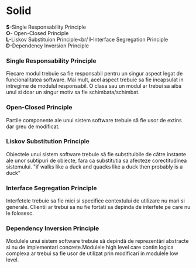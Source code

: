 
# Solid

**S**-Single Responsability Principle<br/>
**O**- Open-Closed Principle<br/>
**L**-Liskov Substituion Principle<br/
**I**-Interface Segregation Principle<br/>
**D**-Dependency Inversion Principle<br/>

### Single Responsability Principle

Fiecare modul trebuie sa fie responsabil pentru un singur aspect legat de funcionalitatea software. Mai mult, acel aspect trebuie sa fie incapsulat in intregime de modulul responsabil.
O clasa sau un modul ar trebui sa aiba unul si doar un singur motiv sa fie schimbata/schimbat.

### Open-Closed Principle

Partile componente ale unui sistem software trebuie să fie usor de extins dar greu de modificat.

### Liskov Substitution Principle

Obiectele unui sistem software trebuie să fie substituibile de către instante ale unor subtipuri de obiecte, fara ca substitutia sa afecteze corectitudinea sistemului.
"if walks like a duck and quacks like a duck then probably is a duck"

### Interface Segregation Principle
Interfetele trebuie sa fie mici si specifice contextului de utilizare nu mari si generale.
Clientii ar trebui sa nu fie fortati sa depinda de interfete pe care nu le folosesc.

### Dependency Inversion Principle

Modulele unui sistem software trebuie să depindă de reprezentări abstracte si nu de implementari concrete.Modulele high level care contin logica complexa ar trebui sa fie usor de utilizat prin modificari in modulele low level.


